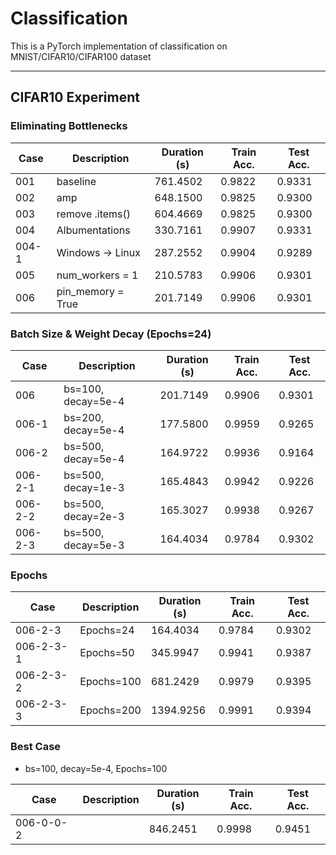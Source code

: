 # Classification
This is a PyTorch implementation of classification on MNIST/CIFAR10/CIFAR100 dataset

---

## CIFAR10 Experiment
### Eliminating Bottlenecks
| Case  | Description       | Duration (s) | Train Acc. | Test Acc. |
| ----- | ----------------- | ------------ | ---------- | --------- |
| 001   | baseline          | 761.4502     | 0.9822     | 0.9331    |
| 002   | amp               | 648.1500     | 0.9825     | 0.9300    |
| 003   | remove .items()   | 604.4669     | 0.9825     | 0.9300    |
| 004   | Albumentations    | 330.7161     | 0.9907     | 0.9331    |
| 004-1 | Windows -> Linux  | 287.2552     | 0.9904     | 0.9289    |
| 005   | num_workers = 1   | 210.5783     | 0.9906     | 0.9301    |
| 006   | pin_memory = True | 201.7149     | 0.9906     | 0.9301    |


### Batch Size & Weight Decay (Epochs=24)
| Case    | Description        | Duration (s) | Train Acc. | Test Acc. |
| ------- | ------------------ | ------------ | ---------- | --------- |
| 006     | bs=100, decay=5e-4 | 201.7149     | 0.9906     | 0.9301    |
| 006-1   | bs=200, decay=5e-4 | 177.5800     | 0.9959     | 0.9265    |
| 006-2   | bs=500, decay=5e-4 | 164.9722     | 0.9936     | 0.9164    |
| 006-2-1 | bs=500, decay=1e-3 | 165.4843     | 0.9942     | 0.9226    |
| 006-2-2 | bs=500, decay=2e-3 | 165.3027     | 0.9938     | 0.9267    |
| 006-2-3 | bs=500, decay=5e-3 | 164.4034     | 0.9784     | 0.9302    |


### Epochs
| Case      | Description | Duration (s) | Train Acc. | Test Acc. |
| --------- | ----------- | ------------ | ---------- | --------- |
| 006-2-3   | Epochs=24   | 164.4034     | 0.9784     | 0.9302    |
| 006-2-3-1 | Epochs=50   | 345.9947     | 0.9941     | 0.9387    |
| 006-2-3-2 | Epochs=100  | 681.2429     | 0.9979     | 0.9395    |
| 006-2-3-3 | Epochs=200  | 1394.9256    | 0.9991     | 0.9394    |

### Best Case 
- bs=100, decay=5e-4, Epochs=100

| Case      | Description | Duration (s) | Train Acc. | Test Acc. |
| --------- | ----------- | ------------ | ---------- | --------- |
| 006-0-0-2 |             | 846.2451     | 0.9998     | 0.9451    |
